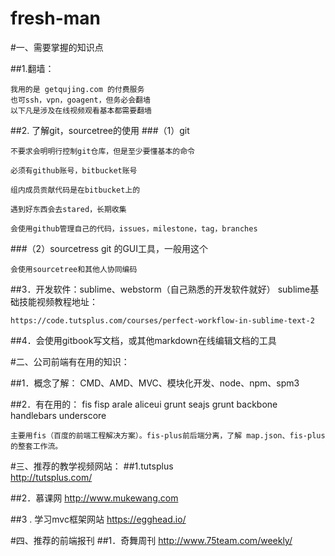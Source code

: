 fresh-man
=========
#一、需要掌握的知识点

##1.翻墙：

	我用的是 getqujing.com 的付费服务
	也可ssh，vpn，goagent，但务必会翻墙
	以下凡是涉及在线视频观看基本都需要翻墙

##2. 了解git，sourcetree的使用
###（1）git

	不要求会明明行控制git仓库，但是至少要懂基本的命令

	必须有github账号，bitbucket账号

	组内成员贡献代码是在bitbucket上的

	遇到好东西会去stared，长期收集

	会使用github管理自己的代码，issues，milestone，tag，branches

###（2）sourcetress
	git 的GUI工具，一般用这个

	会使用sourcetree和其他人协同编码

##3．开发软件：sublime、webstorm（自己熟悉的开发软件就好）
	sublime基础技能视频教程地址：

	https://code.tutsplus.com/courses/perfect-workflow-in-sublime-text-2

##4．会使用gitbook写文档，或其他markdown在线编辑文档的工具

#二、公司前端有在用的知识：
	
##1．概念了解：
	CMD、AMD、MVC、模块化开发、node、npm、spm3

##2．有在用的：
	fis 	fisp  arale	aliceui 	grunt	seajs  grunt  backbone 
	handlebars		underscore

	主要用fis（百度的前端工程解决方案）。fis-plus前后端分离，了解 map.json、fis-plus 的整套工作流。

#三、推荐的教学视频网站：
##1.tutsplus	
	http://tutsplus.com/ 
	
##2．慕课网
	http://www.mukewang.com

##3 . 学习mvc框架网站
	https://egghead.io/

#四、推荐的前端报刊
##1．奇舞周刊
	http://www.75team.com/weekly/

